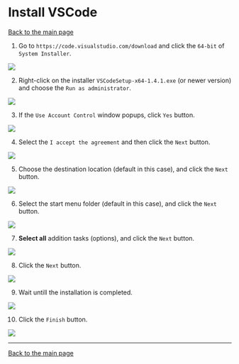 # Install VSCode

[Back to the main page](https://github.com/drsanti/shared/README.md)

1. Go to `https://code.visualstudio.com/download` and click the `64-bit` of `System Installer`.

![](images/01_download.png)

2. Right-click on the  installer `VSCodeSetup-x64-1.4.1.exe` (or newer version) and choose the `Run as administrator`.

![](images/02_run.png)

3. If the `Use Account Control` window popups, click `Yes` button.

![](images/03_uac.png)

4. Select the `I accept the agreement` and then click the  `Next` button.

![](images/04_accept.png)

5. Choose the destination location (default in this case), and click the  `Next` button.

![](images/05_loc.png)

6. Select the start menu folder (default in this case), and click the  `Next` button.

![](images/06_shortcut.png)

7. **Select all** addition tasks (options), and click the `Next` button.

![](images/07_options.png)

8. Click the `Next` button.

![](images/08_ready.png)


9. Wait untill the installation is completed.

![](images/09_installing.png)

10. Click the `Finish` button.

![](images/10_finish.png)

---

[Back to the main page](https://github.com/drsanti/shared/README.md)
